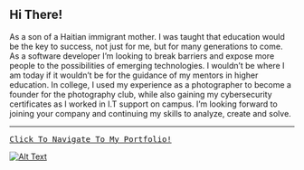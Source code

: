 
## Hi There!
<p> As a son of a Haitian immigrant mother. I was taught that education would be the key to success, not just for me, but for many generations to come. As a software developer I’m looking to break barriers and expose more people to the possibilities of emerging technologies. I wouldn’t be where I am today if it wouldn’t be for the guidance of my mentors in higher education. In college, I used my experience as a photographer to become a founder for the photography club, while also gaining my cybersecurity certificates as I worked in I.T support on campus. I’m looking forward to joining your company and continuing my skills to analyze, create and solve. </p>


 <hr>
<pre><a href="https://www.weburing.com/">Click To Navigate To My Portfolio!</pre>
 
 
![Alt Text](https://github.com/JohnbelMDev/Portfolio-Update/blob/master/LIGHT/2020-11-13%2003.55.56.gif)

